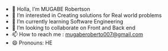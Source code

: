 - 👋 Holla, I’m MUGABE Robertson
- 👀 I’m interested in Creating solutions for Real world problems
- 🌱 I’m currently learning Software Engineering
- 💞️ I’m looking to collaborate on Front and Back end
- 📫 How to reach me : mugaberoberto007@gmail.com
- 😄 Pronouns: HE


<!---
mugabe-rob/mugabe-rob is a ✨ special ✨ repository because its `README.md` (this file) appears on your GitHub profile.
You can click the Preview link to take a look at your changes.
--->
